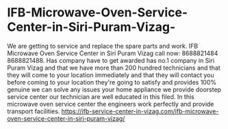 # IFB-Microwave-Oven-Service-Center-in-Siri-Puram-Vizag-
We are getting to service and replace the spare parts and work. IFB Microwave Oven Service Center in Siri Puram Vizag call now: 8688821484 8688821488.  Has company have to get awarded has no.1 company in Siri Puram Vizag and that we have more than 200 hundred technicians and that they will come to your location immediately and that they will contact you before coming to your location they're going to satisfy and provides 100% genuine we can solve any issues your home appliance we provide doorstep service center our technician are well educated in this filed. In this microwave oven service center the engineers work perfectly and provide transport facilities. https://ifb-service-center-in-vizag.com/ifb-microwave-oven-service-center-in-siri-puram-vizag/
